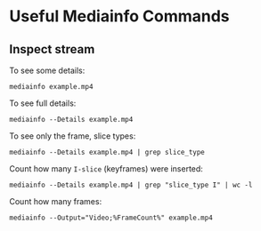 # Useful Mediainfo Commands

## Inspect stream

To see some details:

```
mediainfo example.mp4
```

To see full details:

```
mediainfo --Details example.mp4
```

To see only the frame, slice types:

```
mediainfo --Details example.mp4 | grep slice_type
```

Count how many `I-slice` (keyframes) were inserted:

```
mediainfo --Details example.mp4 | grep "slice_type I" | wc -l
```

Count how many frames:
```
mediainfo --Output="Video;%FrameCount%" example.mp4
```

